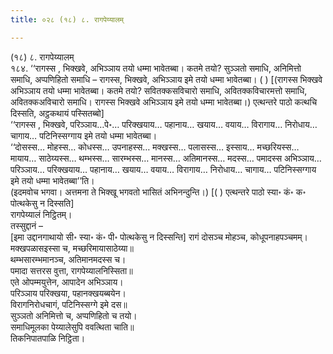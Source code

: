```yaml
---
title: ०२८ (१८) ८. रागपेय्यालम्

---
```

(१८) ८. रागपेय्यालम्  
१८४. ‘‘रागस्स , भिक्खवे, अभिञ्ञाय तयो धम्मा भावेतब्बा। कतमे तयो? सुञ्ञतो समाधि, अनिमित्तो समाधि, अप्पणिहितो समाधि – रागस्स, भिक्खवे, अभिञ्ञाय इमे तयो धम्मा भावेतब्बा। ( ) [(रागस्स भिक्खवे अभिञ्ञाय तयो धम्मा भावेतब्बा। कतमे तयो? सवितक्कसविचारो समाधि, अवितक्कविचारमत्तो समाधि, अवितक्कअविचारो समाधि। रागस्स भिक्खवे अभिञ्ञाय इमे तयो धम्मा भावेतब्बा।) एत्थन्तरे पाठो कत्थचि दिस्सति, अट्ठकथायं पस्सितब्बो]  
‘‘रागस्स , भिक्खवे, परिञ्ञाय…पे॰… परिक्खयाय… पहानाय… खयाय… वयाय… विरागाय… निरोधाय… चागाय… पटिनिस्सग्गाय इमे तयो धम्मा भावेतब्बा।  
‘‘दोसस्स… मोहस्स… कोधस्स… उपनाहस्स… मक्खस्स… पलासस्स… इस्साय… मच्छरियस्स… मायाय… साठेय्यस्स… थम्भस्स… सारम्भस्स… मानस्स… अतिमानस्स… मदस्स… पमादस्स अभिञ्ञाय… परिञ्ञाय… परिक्खयाय… पहानाय… खयाय… वयाय… विरागाय… निरोधाय… चागाय… पटिनिस्सग्गाय इमे तयो धम्मा भावेतब्बा’’ति।  
(इदमवोच भगवा। अत्तमना ते भिक्खू भगवतो भासितं अभिनन्दुन्ति।) [( ) एत्थन्तरे पाठो स्या॰ कं॰ क॰ पोत्थकेसु न दिस्सति]  
रागपेय्यालं निट्ठितम्।  
तस्सुद्दानं –  
[इमा उद्दानगाथायो सी॰ स्या॰ कं॰ पी॰ पोत्थकेसु न दिस्सन्ति] रागं दोसञ्च मोहञ्च, कोधूपनाहपञ्चमम्।  
मक्खपळासइस्सा च, मच्छरिमायासाठेय्या॥  
थम्भसारम्भमानञ्च, अतिमानमदस्स च।  
पमादा सत्तरस वुत्ता, रागपेय्यालनिस्सिता॥  
एते ओपम्मयुत्तेन, आपादेन अभिञ्ञाय।  
परिञ्ञाय परिक्खया, पहानक्खयब्बयेन।  
विरागनिरोधचागं, पटिनिस्सग्गे इमे दस॥  
सुञ्ञतो अनिमित्तो च, अप्पणिहितो च तयो।  
समाधिमूलका पेय्यालेसुपि ववत्थिता चाति॥  
तिकनिपातपाळि निट्ठिता।  